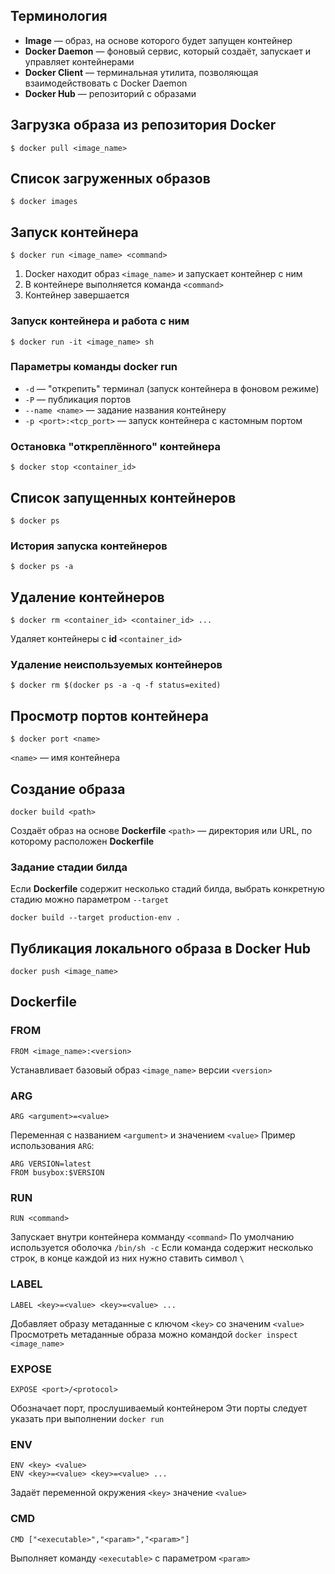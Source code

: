 ## Терминология
* **Image** — образ, на основе которого будет запущен контейнер
* **Docker Daemon** — фоновый сервис, который создаёт, запускает и управляет контейнерами
* **Docker Client** — терминальная утилита, позволяющая взаимодействовать с Docker Daemon
* **Docker Hub** — репозиторий с образами

## Загрузка образа из репозитория Docker
```
$ docker pull <image_name>
```

## Список загруженных образов
```
$ docker images
```

## Запуск контейнера
```
$ docker run <image_name> <command>
```
1. Docker находит образ `<image_name>` и запускает контейнер с ним
2. В контейнере выполняется команда `<command>`
3. Контейнер завершается
### Запуск контейнера и работа с ним
```
$ docker run -it <image_name> sh
```
### Параметры команды docker run
* `-d` — "открепить" терминал (запуск контейнера в фоновом режиме)
* `-P` — публикация портов
* `--name <name>` — задание названия контейнеру
* `-p <port>:<tcp_port>` — запуск контейнера с кастомным портом
### Остановка "откреплённого" контейнера
```
$ docker stop <container_id>
```

## Список запущенных контейнеров
```
$ docker ps
```
### История запуска контейнеров
```
$ docker ps -a
```

## Удаление контейнеров
```
$ docker rm <container_id> <container_id> ...
```
Удаляет контейнеры с **id** `<container_id>`
### Удаление неиспользуемых контейнеров
```
$ docker rm $(docker ps -a -q -f status=exited)
```

## Просмотр портов контейнера
```
$ docker port <name>
```
`<name>` — имя контейнера

## Создание образа
```
docker build <path>
```
Создаёт образ на основе **Dockerfile**
`<path>` — директория или URL, по которому расположен **Dockerfile**
### Задание стадии билда
Если **Dockerfile** содержит несколько стадий билда, выбрать конкретную стадию можно параметром `--target`
```
docker build --target production-env .
```

## Публикация локального образа в Docker Hub
```
docker push <image_name>
```

## Dockerfile
### FROM
```
FROM <image_name>:<version>
```
Устанавливает базовый образ `<image_name>` версии `<version>`
### ARG
```
ARG <argument>=<value>
```
Переменная с названием `<argument>` и значением `<value>`
Пример использования `ARG`:
```
ARG VERSION=latest
FROM busybox:$VERSION
```
### RUN
```
RUN <command>
```
Запускает внутри контейнера комманду `<command>`
По умолчанию используется оболочка `/bin/sh -c`
Если команда содержит несколько строк, в конце каждой из них нужно ставить символ `\`
### LABEL
```
LABEL <key>=<value> <key>=<value> ...
```
Добавляет образу метаданные с ключом `<key>` со значеним `<value>`
Просмотреть метаданные образа можно командой `docker inspect <image_name>`
### EXPOSE
```
EXPOSE <port>/<protocol>
```
Обозначает порт, прослушиваемый контейнером
Эти порты следует указать при выполнении `docker run`
### ENV
```
ENV <key> <value>
ENV <key>=<value> <key>=<value> ...
```
Задаёт переменной окружения `<key>` значение `<value>`
### CMD
```
CMD ["<executable>","<param>","<param>"]
```
Выполняет команду `<executable>`  с параметром `<param>`









